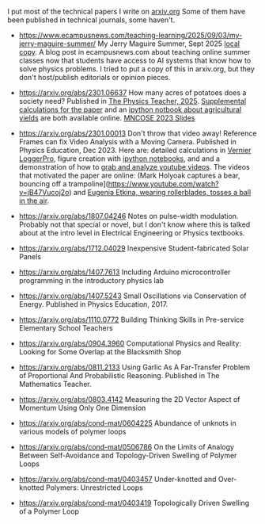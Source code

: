 I put most of the technical papers I write on [arxiv.org](https://arxiv.org/search/physics?searchtype=author&query=Moore,+N+T)
Some of them have been published in technical journals, some haven't.
  
- <https://www.ecampusnews.com/teaching-learning/2025/09/03/my-jerry-maguire-summer/> My Jerry Maguire Summer, Sept 2025 [local copy](./My_Jerry_Maguire_summer_eCampusNews_2025_Sept.pdf). A blog post in ecampusnews.com about teaching online summer classes now that students have access to AI systems that know how to solve physics problems.  I tried to put a copy of this in arxiv.org, but they don't host/publish editorials or opinion pieces.

- <https://arxiv.org/abs/2301.06637> How many acres of potatoes does a society need? Published in [The Physics Teacher, 2025](TPT-2025-October-v63-p595-Moore-Potatoes.pdf).  [Supplemental calculations for the paper](https://github.com/ntmoore/food_energy_paper/blob/main/TPT_submission-shorter-2023-December/food_energy-supplemental_calculations.pdf) and an [ipython notbook about agricultural yields](https://github.com/ntmoore/food_energy_paper/blob/main/ag_yields_graph/make_figure.ipynb) are both available online. [MNCOSE 2023 Slides](./notes/MN_COSE_2023/summary.md) 

- <https://arxiv.org/abs/2301.00013> Don't throw that video away! Reference Frames can fix Video Analysis with a Moving Camera. Published in Physics Education, Dec 2023. 
Here are: detailed calculations in [Vernier LoggerPro](https://github.com/ntmoore/video_analysis_Youtube/tree/master/moving_camera_paper/data), figure creation with [ipython notebooks](https://github.com/ntmoore/video_analysis_Youtube/tree/master/moving_camera_paper/python_figures), and and a demonstration of how to [grab and analyze youtube videos](https://github.com/ntmoore/video_analysis_Youtube/blob/master/README.md). The videos that motivated the paper are online: (Mark Holyoak captures a bear, bouncing off a trampoline](https://www.youtube.com/watch?v=jB47Vucoj2o) and [Eugenia Etkina, wearing rollerblades, tosses a ball in the air](http://islevideos.net/experiment.php?topicid=2&exptid=95).

- <https://arxiv.org/abs/1807.04246> Notes on pulse-width modulation.  Probably not that special or novel, but I don't know where this is talked about at the intro level in Electrical Engineering or Physics textbooks.

- <https://arxiv.org/abs/1712.04029> Inexpensive Student-fabricated Solar Panels

- <https://arxiv.org/abs/1407.7613> Including Arduino microcontroller programming in the introductory physics lab

- <https://arxiv.org/abs/1407.5243> Small Oscillations via Conservation of Energy. Published in Physics Education, 2017.

- <https://arxiv.org/abs/1110.0772> Building Thinking Skills in Pre-service Elementary School Teachers

- <https://arxiv.org/abs/0904.3960> Computational Physics and Reality: Looking for Some Overlap at the Blacksmith Shop

- <https://arxiv.org/abs/0811.2133> Using Garlic As A Far-Transfer Problem of Proportional And Probabilistic Reasoning. Published in The Mathematics Teacher.

- <https://arxiv.org/abs/0803.4142> Measuring the 2D Vector Aspect of Momentum Using Only One Dimension

- <https://arxiv.org/abs/cond-mat/0604225> Abundance of unknots in various models of polymer loops

- <https://arxiv.org/abs/cond-mat/0506786> On the Limits of Analogy Between Self-Avoidance and Topology-Driven Swelling of Polymer Loops

- <https://arxiv.org/abs/cond-mat/0403457> Under-knotted and Over-knotted Polymers: Unrestricted Loops

- <https://arxiv.org/abs/cond-mat/0403419> Topologically Driven Swelling of a Polymer Loop
